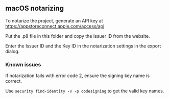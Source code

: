 ## macOS notarizing

To notarize the project, generate an API key at https://appstoreconnect.apple.com/access/api

Put the .p8 file in this folder and copy the Issuer ID from the website.

Enter the Issuer ID and the Key ID in the notarization settings in the export dialog.

### Known issues

If notarization fails with error code 2, ensure the signing key name is correct.

Use `security find-identity -v -p codesigning` to get the valid key names.